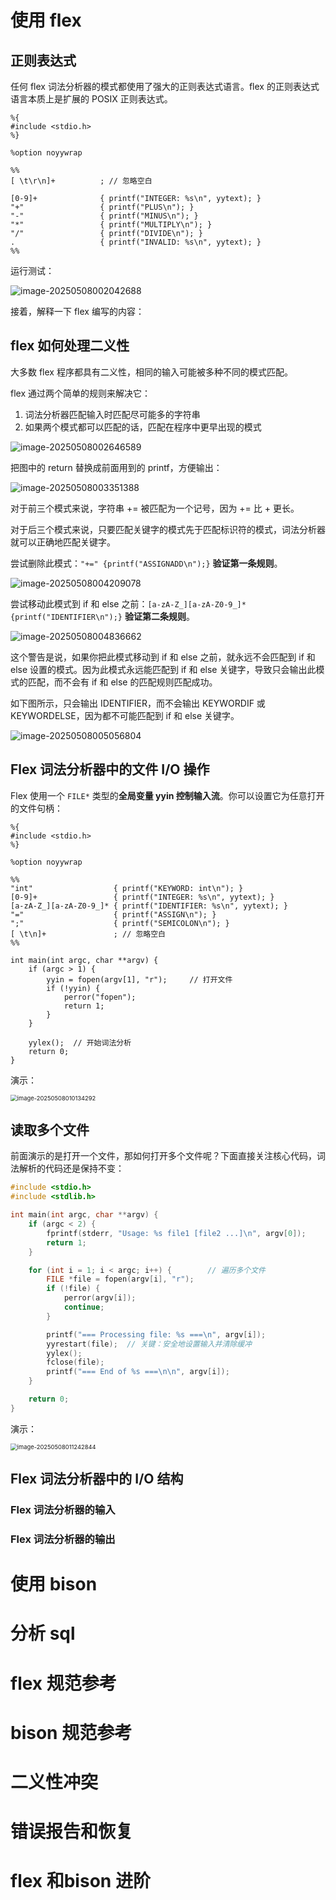 # 使用 flex

## 正则表达式

任何 flex 词法分析器的模式都使用了强大的正则表达式语言。flex 的正则表达式语言本质上是扩展的 POSIX 正则表达式。

```shell
%{
#include <stdio.h>
%}

%option noyywrap

%%
[ \t\r\n]+          ; // 忽略空白

[0-9]+              { printf("INTEGER: %s\n", yytext); }
"+"                 { printf("PLUS\n"); }
"-"                 { printf("MINUS\n"); }
"*"                 { printf("MULTIPLY\n"); }
"/"                 { printf("DIVIDE\n"); }
.                   { printf("INVALID: %s\n", yytext); }
%%
```

运行测试：

![image-20250508002042688](images/image-20250508002042688.png)

接着，解释一下 flex 编写的内容：



## flex 如何处理二义性

大多数 flex 程序都具有二义性，相同的输入可能被多种不同的模式匹配。

flex 通过两个简单的规则来解决它：

1. 词法分析器匹配输入时匹配尽可能多的字符串
2. 如果两个模式都可以匹配的话，匹配在程序中更早出现的模式

![image-20250508002646589](images/image-20250508002646589.png)

把图中的 return 替换成前面用到的 printf，方便输出：

![image-20250508003351388](images/image-20250508003351388.png)

对于前三个模式来说，字符串 += 被匹配为一个记号，因为 += 比 + 更长。

对于后三个模式来说，只要匹配关键字的模式先于匹配标识符的模式，词法分析器就可以正确地匹配关键字。

尝试删除此模式：`"+=" {printf("ASSIGNADD\n");}`  **验证第一条规则**。

![image-20250508004209078](images/image-20250508004209078.png)

尝试移动此模式到 if 和 else 之前：`[a-zA-Z_][a-zA-Z0-9_]* {printf("IDENTIFIER\n");}` **验证第二条规则**。

![image-20250508004836662](images/image-20250508004836662.png)

这个警告是说，如果你把此模式移动到  if 和 else 之前，就永远不会匹配到  if 和 else 设置的模式。因为此模式永远能匹配到 if 和 else 关键字，导致只会输出此模式的匹配，而不会有 if 和 else 的匹配规则匹配成功。

如下图所示，只会输出 IDENTIFIER，而不会输出 KEYWORDIF 或 KEYWORDELSE，因为都不可能匹配到 if 和 else 关键字。

![image-20250508005056804](images/image-20250508005056804.png)

## Flex 词法分析器中的文件 I/O 操作

Flex 使用一个 `FILE*` 类型的**全局变量 yyin 控制输入流**。你可以设置它为任意打开的文件句柄：

```shell
%{
#include <stdio.h>
%}

%option noyywrap

%%
"int"                  { printf("KEYWORD: int\n"); }
[0-9]+                 { printf("INTEGER: %s\n", yytext); }
[a-zA-Z_][a-zA-Z0-9_]* { printf("IDENTIFIER: %s\n", yytext); }
"="                    { printf("ASSIGN\n"); }
";"                    { printf("SEMICOLON\n"); }
[ \t\n]+               ; // 忽略空白
%%

int main(int argc, char **argv) {
    if (argc > 1) {
        yyin = fopen(argv[1], "r");     // 打开文件
        if (!yyin) {
            perror("fopen");
            return 1;
        }
    }

    yylex();  // 开始词法分析
    return 0;
}
```

演示：

<img src="images/image-20250508010134292.png" alt="image-20250508010134292" style="zoom:67%;" />

## 读取多个文件

前面演示的是打开一个文件，那如何打开多个文件呢？下面直接关注核心代码，词法解析的代码还是保持不变：

```c++
#include <stdio.h>
#include <stdlib.h>

int main(int argc, char **argv) {
    if (argc < 2) {
        fprintf(stderr, "Usage: %s file1 [file2 ...]\n", argv[0]);
        return 1;
    }

    for (int i = 1; i < argc; i++) {		// 遍历多个文件
        FILE *file = fopen(argv[i], "r");
        if (!file) {
            perror(argv[i]);
            continue;
        }

        printf("=== Processing file: %s ===\n", argv[i]);
        yyrestart(file);  // 关键：安全地设置输入并清除缓冲
        yylex();
        fclose(file);
        printf("=== End of %s ===\n\n", argv[i]);
    }

    return 0;
}
```

演示：

<img src="images/image-20250508011242844.png" alt="image-20250508011242844" style="zoom:67%;" />

## Flex 词法分析器中的 I/O 结构

### Flex 词法分析器的输入



### Flex 词法分析器的输出



# 使用 bison



# 分析 sql



# flex 规范参考



# bison 规范参考



# 二义性冲突



# 错误报告和恢复



# flex 和bison 进阶




